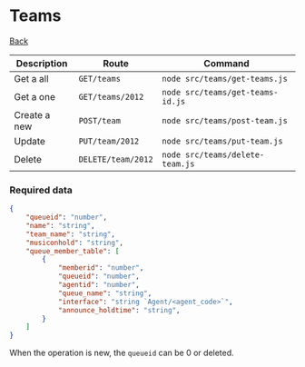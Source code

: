 # Teams
[Back](../README.MD#menu)

| Description | Route | Command
|-------------|-------|---------|
|Get a all |`GET/teams`|`node src/teams/get-teams.js`|
|Get a one |`GET/teams/2012`|`node src/teams/get-teams-id.js`| 
|Create a new |`POST/team`|`node src/teams/post-team.js`|  
|Update|`PUT/team/2012`|`node src/teams/put-team.js`|
|Delete | `DELETE/team/2012` | `node src/teams/delete-team.js` |

### Required data
```json
{
    "queueid": "number",
    "name": "string",
    "team_name": "string",
    "musiconhold": "string",
    "queue_member_table": [
        {
            "memberid": "number",
            "queueid": "number",
            "agentid": "number",
            "queue_name": "string",
            "interface": "string `Agent/<agent_code>`",
            "announce_holdtime": "string",
        }
    ]
}
```
When the operation is new, the `queueid` can be 0 or deleted.